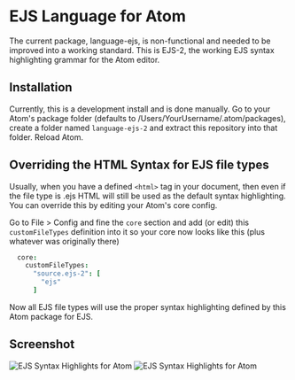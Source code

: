 # EJS Language for Atom

The current package, language-ejs, is non-functional and needed to be improved into a working standard. This is EJS-2, the working EJS syntax highlighting grammar for the Atom editor.

## Installation

Currently, this is a development install and is done manually. Go to your Atom's package folder (defaults to /Users/YourUsername/.atom/packages), create a folder named `language-ejs-2` and extract this repository into that folder. Reload Atom.

## Overriding the HTML Syntax for EJS file types

Usually, when you have a defined `<html>` tag in your document, then even if the file type is .ejs HTML will still be used as the default syntax highlighting. You can override this by editing your Atom's core config.

Go to File > Config and fine the `core` section and add (or edit) this `customFileTypes` definition into it so your core now looks like this (plus whatever was originally there)

```cson
  core:
    customFileTypes:
      "source.ejs-2": [
        "ejs"
      ]
```

Now all EJS file types will use the proper syntax highlighting defined by this Atom package for EJS.

## Screenshot

![EJS Syntax Highlights for Atom](https://i.imgur.com/WywKj8h.png)
![EJS Syntax Highlights for Atom](https://i.imgur.com/L3m4CId.png)

